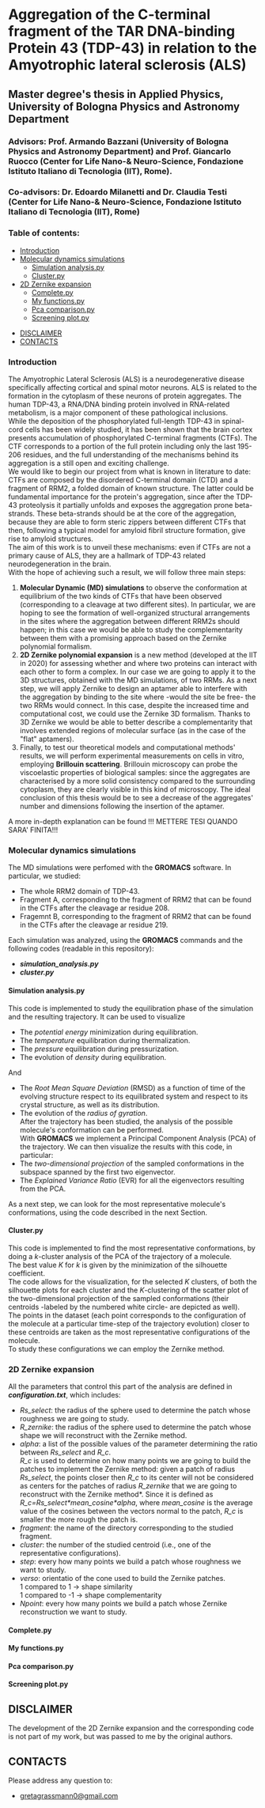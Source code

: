 # Aggregation of the C-terminal fragment of the TAR DNA-binding Protein 43 (TDP-43) in relation to the Amyotrophic lateral sclerosis (ALS)
## Master degree's thesis in Applied Physics, University of Bologna Physics and Astronomy Department
### Advisors: Prof. Armando Bazzani (University of Bologna Physics and Astronomy Department) and Prof. Giancarlo Ruocco (Center for Life Nano-& Neuro-Science, Fondazione Istituto Italiano di Tecnologia (IIT), Rome).
### Co-advisors: Dr. Edoardo Milanetti and Dr. Claudia Testi (Center for Life Nano-& Neuro-Science, Fondazione Istituto Italiano di Tecnologia (IIT), Rome)

### Table of contents:
  * [Introduction](#introduction)
  * [Molecular dynamics simulations](#molecular-dynamics-simulations)
    + [Simulation analysis.py](#simulation-analysis.py)
    + [Cluster.py](#cluster.py)
  * [2D Zernike expansion](#2D-zernike-expansion)  
    + [Complete.py](#complete.py)
    + [My functions.py](#my-functions.py)
    + [Pca comparison.py](#pca-comparison.py)
    + [Screening plot.py](#screening-plot.py)
- [DISCLAIMER](#disclaimer)  
- [CONTACTS](#contacts)




### Introduction
The Amyotrophic Lateral Sclerosis (ALS) is a neurodegenerative disease specifically affecting cortical and spinal motor neurons. ALS is related to the formation in the cytoplasm of these neurons of protein aggregates.
The human TDP-43, a RNA/DNA binding protein involved
in RNA-related metabolism, is a major component of these pathological inclusions.<br />
While the deposition of the phosphorylated full-length TDP-43 in spinal-cord cells has been widely studied, it has been shown that the brain cortex presents
accumulation of phosphorylated C-terminal fragments (CTFs).
The CTF corresponds to a portion of the full protein including only the last 195-206 residues, and the full understanding of the mechanisms behind its aggregation is a still open and exciting challenge.<br />
We would like to begin our project from what is known in literature to date: CTFs are composed by the disordered C-terminal domain (CTD) and a fragment of RRM2, a folded domain of known structure. The latter could be fundamental importance for the protein's aggregation, since after the TDP-43 proteolysis it partially unfolds and exposes the aggregation prone beta-strands. These beta-strands should be at the core of the aggregation, because they are able to form steric zippers between different CTFs that then, following a typical model for amyloid fibril structure formation, give rise to amyloid structures.<br />
The aim of this work is to unveil these mechanisms: even if CTFs are not a primary cause of ALS, they are a hallmark of TDP-43 related neurodegeneration in the brain.<br />
With the hope of achieving such a result, we will follow three main steps:
1. **Molecular Dynamic (MD) simulations** to observe the conformation at equilibrium of the two kinds of CTFs that have been observed (corresponding to a cleavage at two different sites). In particular, we are hoping to see the formation of well-organized structural arrangements in the sites where the aggregation between different RRM2s should happen; in this case we would be able to study the complementarity between them with a promising approach based on the Zernike polynomial formalism.
2. **2D Zernike polynomial expansion** is a new method (developed at the IIT in 2020) for assessing whether and where two proteins can interact with each other to form a complex. In our case we are going to apply it to the 3D structures, obtained with the MD simulations, of two RRMs.
    As a next step, we will apply Zernike to design an aptamer able to interfere with the aggregation by binding to the site where -would the site be free- the two RRMs would connect. In this case, despite the increased time and computational cost, we could use the Zernike 3D formalism. Thanks to 3D Zernike we would be able to better describe a complementarity that involves extended regions of molecular surface (as in the case of the "flat" aptamers).
3. Finally, to test our theoretical models and computational methods' results, we will perform experimental measurements on cells in vitro, employing **Brillouin scattering**. Brillouin microscopy can probe the viscoelastic properties of biological samples: since the aggregates are characterised by a more solid consistency compared to the surrounding cytoplasm, they are clearly visible in this kind of microscopy. The ideal conclusion of this thesis would be to see a decrease of the aggregates' number and dimensions following the insertion of the aptamer.

A more in-depth explanation can be found !!! METTERE TESI QUANDO SARA' FINITA!!!


### Molecular dynamics simulations
The MD simulations were perfomed with the **GROMACS** software. In particular, we studied:
* The whole RRM2 domain of TDP-43.
* Fragment A, corresponding to the fragment of RRM2 that can be found in the CTFs after the cleavage ar residue 208.
* Fragemnt B, corresponding to the fragment of RRM2 that can be found in the CTFs after the cleavage ar residue 219.<br />

Each simulation was analyzed, using the **GROMACS** commands and the following codes (readable in this repository):
* ***simulation_analysis.py***
* ***cluster.py***

#### Simulation analysis.py
This code is implemented to study the equilibration phase of the simulation and the resulting trajectory. It can be used to visualize
* The *potential energy* minimization during equilibration.
* The *temperature* equilibration during thermalization.
* The *pressure* equilibration during pressurization.
* The evolution of *density* during equilibration. <br />

And
* The *Root Mean Square Deviation* (RMSD)  as  a  function  of  time  of  the evolving structure  respect  to  its  equilibrated  system and respect to its crystal structure,
as well as its distribution.
* The evolution of the *radius of gyration*. <br />
After the trajectory has been studied, the analysis of the possible molecule's conformation can be performed.<br />
With **GROMACS** we implement a Principal Component Analysis (PCA) of the trajectory. We can then visualize the results with this code, in particular:
* The *two-dimensional projection* of the sampled conformations in the subspace spanned by the first two eigenvector.
* The *Explained Variance Ratio* (EVR) for all the eigenvectors resulting from the PCA. <br />

As a next step, we can look for the most representative molecule's conformations, using the code described in the next Section.

#### Cluster.py
This code is implemented to find the most representative conformations, by doing a *k*-cluster analysis of the PCA of the trajectory of a molecule.<br />
The best value *K* for *k* is given by the minimization of the silhouette coefficient.<br />
The code allows for the visualization, for the selected *K* clusters, of both the silhouette plots for each cluster and the *K*-clustering of the scatter plot
of the two-dimensional projection of the sampled conformations (their centroids -labeled by the numbered white circle- are depicted as well).<br />
The points in the dataset (each point corresponds to the configuration of the molecule at a particular time-step of the trajectory evolution) closer to these centroids
are taken as the most representative configurations of the molecule. <br />
To study these configurations we can employ the Zernike method.

### 2D Zernike expansion
All the parameters that control this part of the analysis are defined in ***configuration.txt***, which includes:
* *Rs_select*: the radius of the sphere used to determine the patch whose roughness we are going to study.
* *R_zernike*: the radius of the sphere used to determine the patch whose shape we will reconstruct with the Zernike method.
* *alpha*: a list of the possible values of the parameter determining the ratio between *Rs_select* and *R_c*.<br />
*R_c* is used to determine on how many points we are going to build the patches to implement the Zernike method: given a patch of radius *Rs_select*, the points closer then *R_c* to its center will not be considered as centers for the patches of radius *R_zernike* that we are going to reconstruct with the Zernike method*. Since it is defined as *R_c=Rs_select\*mean_cosine\*alpha*, where *mean_cosine* is the average value of the cosines between the vectors normal to the patch, *R_c* is smaller the more rough the patch is. 
* *fragment*: the name of the directory corresponding to the studied fragment.
* *cluster*: the number of the studied centroid (i.e., one of the representative configurations).
* *step*: every how many points we build a patch whose roughness we want to study.
* *verso*: orientatio of the cone used to build the Zernike patches.<br />
1 compared to 1 -> shape similarity <br />
1 compared to -1 -> shape complementarity
* *Npoint*: every how many points we build a patch whose Zernike reconstruction we want to study.

#### Complete.py

#### My functions.py

#### Pca comparison.py

#### Screening plot.py



## DISCLAIMER
The development of the 2D Zernike expansion and the corresponding code is not part of my work, but was passed to me by the original authors.


## CONTACTS
Please address any question to:
  * gretagrassmann0@gmail.com
